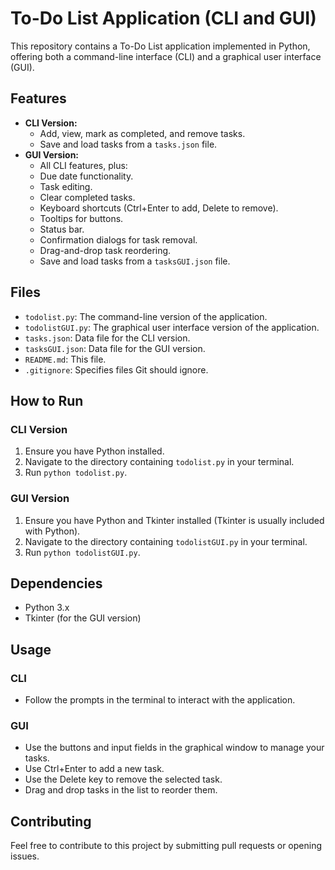 # To-Do List Application (CLI and GUI)

This repository contains a To-Do List application implemented in Python, offering both a command-line interface (CLI) and a graphical user interface (GUI).

## Features

* **CLI Version:**
    * Add, view, mark as completed, and remove tasks.
    * Save and load tasks from a `tasks.json` file.
* **GUI Version:**
    * All CLI features, plus:
    * Due date functionality.
    * Task editing.
    * Clear completed tasks.
    * Keyboard shortcuts (Ctrl+Enter to add, Delete to remove).
    * Tooltips for buttons.
    * Status bar.
    * Confirmation dialogs for task removal.
    * Drag-and-drop task reordering.
    * Save and load tasks from a `tasksGUI.json` file.

## Files

* `todolist.py`: The command-line version of the application.
* `todolistGUI.py`: The graphical user interface version of the application.
* `tasks.json`: Data file for the CLI version.
* `tasksGUI.json`: Data file for the GUI version.
* `README.md`: This file.
* `.gitignore`: Specifies files Git should ignore.

## How to Run

### CLI Version

1.  Ensure you have Python installed.
2.  Navigate to the directory containing `todolist.py` in your terminal.
3.  Run `python todolist.py`.

### GUI Version

1.  Ensure you have Python and Tkinter installed (Tkinter is usually included with Python).
2.  Navigate to the directory containing `todolistGUI.py` in your terminal.
3.  Run `python todolistGUI.py`.

## Dependencies

* Python 3.x
* Tkinter (for the GUI version)

## Usage

### CLI

* Follow the prompts in the terminal to interact with the application.

### GUI

* Use the buttons and input fields in the graphical window to manage your tasks.
* Use Ctrl+Enter to add a new task.
* Use the Delete key to remove the selected task.
* Drag and drop tasks in the list to reorder them.

## Contributing

Feel free to contribute to this project by submitting pull requests or opening issues.